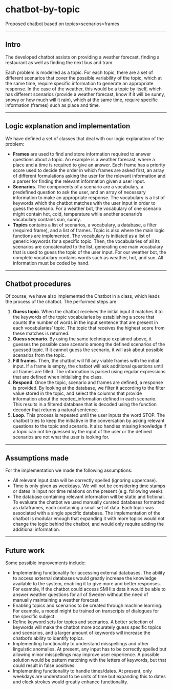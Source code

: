 # chatbot-by-topic
 Proposed chatbot based on topics>scenarios>frames

***

## Intro

The developed chatbot assists on providing a weather forecast, finding a restaurant
as well as finding the next bus and tram.

Each problem is modelled as a topic. For each topic, there are a set of different
scenarios that cover the possible variability of the topic, which at the same time,
require specific information to generate an appropriate response. In the case of the
weather, this would be a topic by itself, which has different scenarios (provide a
weather forecast, know if it will be sunny, snowy or how much will it rain), which at
the same time, require specific information (frames) such as place and time.

***

## Logic explanation and implementation
We have defined a set of classes that deal with our logic explanation of the problem:

* __Frames__ are used to find and store information required to answer questions
about a topic. An example is a weather forecast, where a place and a time is
required to give an answer. Each frame has a priority score used to decide the
order in which frames are asked first, an array of different formulations asking
the user for the relevant information and a parser for finding the relevant
information given a user input.
* __Scenarios__. The components of a scenario are a vocabulary, a predefined
question to ask the user, and an array of necessary information to make an
appropriate response. The vocabulary is a list of keywords which the chatbot
matches with the user input in order to guess the scenario. For a weather bot,
the vocabulary of one scenario might contain hot, cold, temperature while
another scenario’s vocabulary contains sun, sunny.
* __Topics__ contains a list of scenarios, a vocabulary, a database, a filter (required
frame), and a list of frames. Topic is also where the main logic functions are
implemented. The vocabulary is initiated as a list of generic keywords for a
specific topic. Then, the vocabularies of all its scenarios are concatenated to
the list, generating one main vocabulary that is used to guess the topic of the
user input. For our weather bot, the complete vocabulary contains words such
as weather, hot, and sun.
All information must be coded by hand.

***

## Chatbot procedures

Of course, we have also implemented the Chatbot in a class, which leads the
process of the chatbot. The performed steps are:
1. __Guess topic__. When the chatbot receives the initial input it matches it to the
keywords of the topic vocabularies by establishing a score that counts the
number of words in the input sentence that are present in each vocabularies’
topic. The topic that receives the highest score from these matches is
returned.
2. __Guess scenario__. By using the same technique explained above, it guesses
the possible case scenario among the defined scenarios of the guessed topic.
If it cannot guess the scenario, it will ask about possible scenarios from the
topic.
3. __Fill frames__. Then, the chatbot will fill any viable frames with the initial input. If
a frame is empty, the chatbot will ask additional questions until all frames are
filled. The information is parsed using regular expressions that are defined
when initialising the class.
4. __Respond__. Once the topic, scenario and frames are defined, a response is
provided. By looking at the database, we filter it according to the filter value
stored in the topic, and select the columns that provide information about the
needed_information defined in each scenario. This results in a filtered
database that is decoded using the function decoder that returns a natural
sentence.
5. __Loop__. This process is repeated until the user inputs the word STOP.
The chatbot tries to keep the initiative in the conversation by asking relevant
questions to the topic and scenario. It also handles missing knowledge if a topic can
not be guessed by the input of the user or the defined scenarios are not what the
user is looking for.

***

## Assumptions made
For the implementation we made the following assumptions:
* All relevant input data will be correctly spelled (ignoring uppercase).
* Time is only given as weekdays. We will not be considering time stamps or
dates in input nor time relations on the present (e.g. following week).
* The database containing relevant information will be static and fictional.
To evaluate the chatbot we used manually curated databases formatted as
dataframes, each containing a small set of data. Each topic was associated with a
single specific database. The implementation of the chatbot is modular enough that
expanding it with more topics would not change the logic behind the chatbot, and
would only require adding the additional information.

***

## Future work 
Some possible improvements include:
* Implementing functionality for accessing external databases. The ability to
access external databases would greatly increase the knowledge available to
the system, enabling it to give more and better responses. For example, if the
chatbot could access SMHI:s data it would be able to answer weather
questions for all of Sweden without the need of manually maintaining a
weather forecast.
* Enabling topics and scenarios to be created through machine learning. For
example, a model might be trained on transcripts of dialogues for the specific
subject.
* Refine keyword sets for topics and scenarios. A better selection of keywords
will make the chatbot more accurately guess specific topics and scenarios,
and a larger amount of keywords will increase the chatbot’s ability to identify
topics.
* Implementing functionality to understand misspellings and other linguistic
anomalies. At present, any input has to be correctly spelled but allowing minor
misspellings may improve user experience. A possible solution would be
pattern matching with the letters of keywords, but that could result in false
positives.
* Implementing functionality to handle times/dates. At present, only weekdays
are understood to be units of time but expanding this to dates and clock
strokes would greatly enhance functionality.
